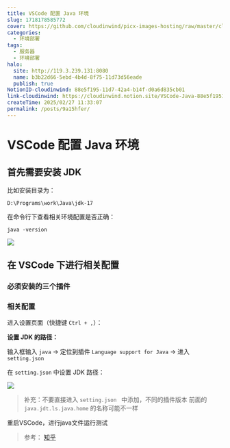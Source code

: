 ```yaml
---
title: VSCode 配置 Java 环境
slug: 1718178585772
cover: https://github.com/cloudinwind/picx-images-hosting/raw/master/cloudinwindblog/image.4xuognphbp.webp
categories:
  - 环境部署
tags:
  - 服务器
  - 环境部署
halo:
  site: http://119.3.239.131:8080
  name: b3b22d66-5ebd-4b4d-8f75-11d73d56eade
  publish: true
NotionID-cloudinwind: 88e5f195-11d7-42a4-b14f-d0a6d835cb01
link-cloudinwind: https://cloudinwind.notion.site/VSCode-Java-88e5f19511d742a4b14fd0a6d835cb01
createTime: 2025/02/27 11:33:07
permalink: /posts/9a15hfer/
---
```

# VSCode 配置 Java 环境


## 首先需要安装 JDK

比如安装目录为：

`D:\Programs\work\Java\jdk-17`

在命令行下查看相关环境配置是否正确：

`java -version` 

![](https://pic.imgdb.cn/item/66695384d9c307b7e96840db.png)


## 在 VSCode 下进行相关配置

### 必须安装的三个插件

### 相关配置

进入设置页面（快捷键 `Ctrl + ,`）：


**设置 JDK 的路径：**

输入框输入 `java` -> 定位到插件 `Language support for Java` -> 进入 `setting.json`



在 `setting.json` 中设置 JDK 路径：

![](https://pic.imgdb.cn/item/666955a5d9c307b7e96d0301.png)

> 补充：不要直接进入 `setting.json ` 中添加，不同的插件版本 前面的 `java.jdt.ls.java.home` 的名称可能不一样


重启VSCode，进行java文件运行测试



> 参考： [知乎](https://zhuanlan.zhihu.com/p/684068017)


